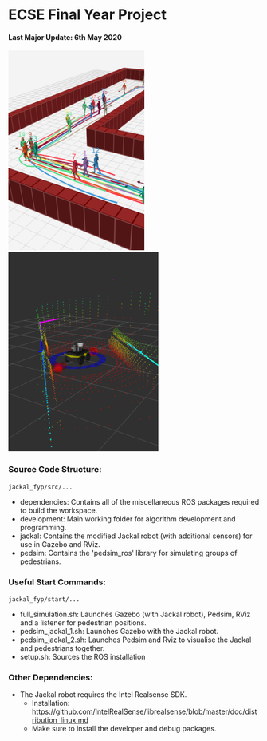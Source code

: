 # ECSE Final Year Project

#### Last Major Update: 6th May 2020
<img src="https://github.com/sygoh23/jackal_fyp/blob/master/.images/00-pedsim-demo.png" height="400"><img src="https://github.com/sygoh23/jackal_fyp/blob/master/.images/01-rviz.png" height="400">

### Source Code Structure:
```
jackal_fyp/src/...
```
- dependencies: Contains all of the miscellaneous ROS packages required to build the workspace.
- development: Main working folder for algorithm development and programming.
- jackal: Contains the modified Jackal robot (with additional sensors) for use in Gazebo and RViz.
- pedsim: Contains the 'pedsim_ros' library for simulating groups of pedestrians.

### Useful Start Commands:
```
jackal_fyp/start/...
```
- full_simulation.sh: Launches Gazebo (with Jackal robot), Pedsim, RViz and a listener for pedestrian positions.
- pedsim_jackal_1.sh: Launches Gazebo with the Jackal robot.
- pedsim_jackal_2.sh: Launches Pedsim and Rviz to visualise the Jackal and pedestrians together.
- setup.sh: Sources the ROS installation


### Other Dependencies:
* The Jackal robot requires the Intel Realsense SDK.
  * Installation: https://github.com/IntelRealSense/librealsense/blob/master/doc/distribution_linux.md
  * Make sure to install the developer and debug packages.
